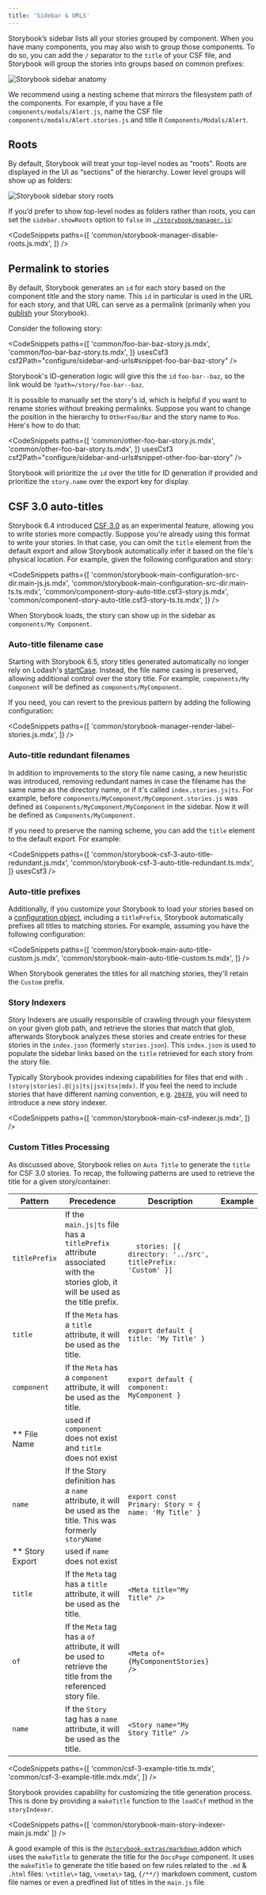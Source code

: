```yaml
---
title: 'Sidebar & URLS'
---
```


Storybook’s sidebar lists all your stories grouped by component. When you have many components, you may also wish to group those components. To do so, you can add the `/` separator to the `title` of your CSF file, and Storybook will group the stories into groups based on common prefixes:

![Storybook sidebar anatomy](./sidebar-anatomy.jpg)

We recommend using a nesting scheme that mirrors the filesystem path of the components. For example, if you have a file `components/modals/Alert.js`, name the CSF file `components/modals/Alert.stories.js` and title it `Components/Modals/Alert`.

## Roots

By default, Storybook will treat your top-level nodes as “roots”. Roots are displayed in the UI as “sections” of the hierarchy. Lower level groups will show up as folders:

![Storybook sidebar story roots](./sidebar-roots.jpg)

If you’d prefer to show top-level nodes as folders rather than roots, you can set the `sidebar.showRoots` option to `false` in [`./storybook/manager.js`](./overview.md#configure-story-rendering):

<!-- prettier-ignore-start -->

<CodeSnippets
  paths={[
    'common/storybook-manager-disable-roots.js.mdx',
  ]}
/>

<!-- prettier-ignore-end -->

## Permalink to stories

By default, Storybook generates an `id` for each story based on the component title and the story name. This `id` in particular is used in the URL for each story, and that URL can serve as a permalink (primarily when you [publish](../sharing/publish-storybook.md) your Storybook).

Consider the following story:

<!-- prettier-ignore-start -->

<CodeSnippets
  paths={[
    'common/foo-bar-baz-story.js.mdx',
    'common/foo-bar-baz-story.ts.mdx',
  ]}
  usesCsf3
  csf2Path="configure/sidebar-and-urls#snippet-foo-bar-baz-story"
/>

<!-- prettier-ignore-end -->

Storybook's ID-generation logic will give this the `id` `foo-bar--baz`, so the link would be `?path=/story/foo-bar--baz`.

It is possible to manually set the story's id, which is helpful if you want to rename stories without breaking permalinks. Suppose you want to change the position in the hierarchy to `OtherFoo/Bar` and the story name to `Moo`. Here's how to do that:

<!-- prettier-ignore-start -->

<CodeSnippets
  paths={[
    'common/other-foo-bar-story.js.mdx',
    'common/other-foo-bar-story.ts.mdx',
  ]}
  usesCsf3
  csf2Path="configure/sidebar-and-urls#snippet-other-foo-bar-story"
/>

<!-- prettier-ignore-end -->

Storybook will prioritize the `id` over the title for ID generation if provided and prioritize the `story.name` over the export key for display.

## CSF 3.0 auto-titles

Storybook 6.4 introduced [CSF 3.0](https://storybook.js.org/blog/component-story-format-3-0/) as an experimental feature, allowing you to write stories more compactly. Suppose you're already using this format to write your stories. In that case, you can omit the `title` element from the default export and allow Storybook automatically infer it based on the file's physical location. For example, given the following configuration and story:

<!-- prettier-ignore-start -->

<CodeSnippets
  paths={[
    'common/storybook-main-configuration-src-dir.main-js.js.mdx',
    'common/storybook-main-configuration-src-dir.main-ts.ts.mdx',
    'common/component-story-auto-title.csf3-story.js.mdx',
    'common/component-story-auto-title.csf3-story-ts.ts.mdx',
  ]}
/>

<!-- prettier-ignore-end -->

When Storybook loads, the story can show up in the sidebar as `components/My Component`.

### Auto-title filename case

Starting with Storybook 6.5, story titles generated automatically no longer rely on Lodash's [startCase](https://lodash.com/docs/#startCase).
Instead, the file name casing is preserved, allowing additional control over the story title. For example, `components/My Component` will be defined as `components/MyComponent`.

If you need, you can revert to the previous pattern by adding the following configuration:

<!-- prettier-ignore-start -->

<CodeSnippets
  paths={[
    'common/storybook-manager-render-label-stories.js.mdx',
  ]}
/>

<!-- prettier-ignore-end -->

### Auto-title redundant filenames

In addition to improvements to the story file name casing, a new heuristic was introduced, removing redundant names in case the filename has the same name as the directory name, or if it's called `index.stories.js|ts`. For example, before `components/MyComponent/MyComponent.stories.js` was defined as `Components/MyComponent/MyComponent` in the sidebar. Now it will be defined as `Components/MyComponent`.

If you need to preserve the naming scheme, you can add the `title` element to the default export. For example:

<!-- prettier-ignore-start -->

<CodeSnippets
  paths={[
    'common/storybook-csf-3-auto-title-redundant.js.mdx',
    'common/storybook-csf-3-auto-title-redundant.ts.mdx',
  ]}
  usesCsf3
/>

<!-- prettier-ignore-end -->

### Auto-title prefixes

Additionally, if you customize your Storybook to load your stories based on a [configuration object](./overview.md#with-a-configuration-object), including a `titlePrefix`, Storybook automatically prefixes all titles to matching stories. For example, assuming you have the following configuration:

<!-- prettier-ignore-start -->

<CodeSnippets
  paths={[
    'common/storybook-main-auto-title-custom.js.mdx',
    'common/storybook-main-auto-title-custom.ts.mdx',
  ]}
/>

<!-- prettier-ignore-end -->

When Storybook generates the titles for all matching stories, they'll retain the `Custom` prefix.

### Story Indexers

Story Indexers are usually responsible of crawling through your filesystem on your given glob path, and retrieve the stories that match that glob, afterwards Storybook analyzes these stories and create entries for these stories in the `index.json` (formerly `stories.json`). This `index.json` is used to populate the sidebar links based on the `title` retrieved for each story from the story file.

Typically Storybook provides indexing capabilities for files that end with `.(story|stories).@(js|ts|jsx|tsx|mdx)`. If you feel the need to include stories that have different naming convention, e.g. [`20478`](https://github.com/storybookjs/storybook/issues/20478), you will need to introduce a new story indexer.

<!-- prettier-ignore-start -->

<CodeSnippets
  paths={[
    'common/storybook-main-csf-indexer.js.mdx',
  ]}
/>

<!-- prettier-ignore-end -->

### Custom Titles Processing

As discussed above, Storybook relies on `Auto Title` to generate the `title` for CSF 3.0 stories. To recap, the following patterns are used to retrieve the title for a given story/container:

| Pattern           | Precedence                                                                                                                     | Description                                                   | Example |
| ----------------- | ------------------------------------------------------------------------------------------------------------------------------ | ------------------------------------------------------------- | ------- |
| `titlePrefix`     | If the `main.js\|ts` file has a `titlePrefix` attribute associated with the stories glob, it will be used as the title prefix. | `  stories: [{ directory: '../src', titlePrefix: 'Custom' }]` |
| `title`           | If the `Meta` has a `title` attribute, it will be used as the title.                                                           | `export default { title: 'My Title' }`                        |
| `component`       | If the `Meta` has a `component` attribute, it will be used as the title.                                                       | `export default { component: MyComponent }`                   |
| \*\* File Name    | used if `component` does not exist and `title` does not exist                                                                  |
| `name`            | If the Story definition has a `name` attribute, it will be used as the title. This was formerly `storyName`                    | `export const Primary: Story = { name: 'My Title' }`          |
| \*\* Story Export | used if `name` does not exist                                                                                                  |
| `title`           | If the `Meta` tag has a `title` attribute, it will be used as the title.                                                       | `<Meta title="My Title" />`                                   |
| `of`              | If the `Meta` tag has a `of` attribute, it will be used to retrieve the title from the referenced story file.                  | `<Meta of={MyComponentStories} />`                            |
| `name`            | If the `Story` tag has a `name` attribute, it will be used as the title.                                                       | `<Story name="My Story Title" />`                             |

<!-- prettier-ignore-start -->

<CodeSnippets
  paths={[
    'common/csf-3-example-title.ts.mdx',
    'common/csf-3-example-title.mdx.mdx',
  ]}
/>

<!-- prettier-ignore-end -->

Storybook provides capability for customizing the title generation process. This is done by providing a `makeTitle` function to the `loadCsf` method in the `storyIndexer`.

<!-- prettier-ignore-start -->

<CodeSnippets
  paths={[
    'common/storybook-main-story-indexer-main.js.mdx'
  ]}
/>

<!-- prettier-ignore-end -->

A good example of this is the [`@storybook-extras/markdown` ](https://storybook.js.org/addons/@storybook-extras/markdown/) addon which uses the `makeTitle` to generate the title for the `DocsPage` component. It uses the `makeTitle` to generate the title based on few rules related to the `.md` & `.html` files: `\<title\>` tag, `\<meta\>` tag, `{/**/}` markdown comment, custom file names or even a predfined list of titles in the `main.js` file.
